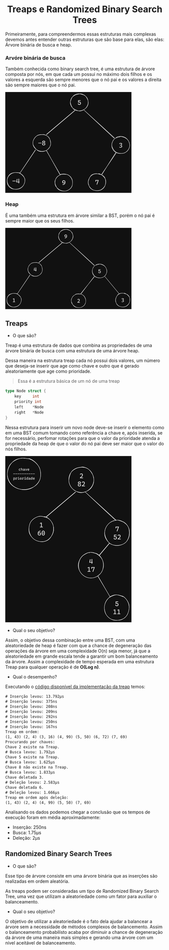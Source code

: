 <h1 align=center>Treaps e Randomized Binary Search Trees</h1>

Primeiramente, para compreendermos essas estruturas mais complexas devemos antes entender
outras estruturas que são base para elas, são elas: Árvore binária de busca e heap.

### Arvóre binária de busca

Também conhecida como binary search tree, é uma estrutura de árvore composta
por nós, em que cada um possui no máximo dois filhos e os valores a esquerda
são sempre menores que o nó pai e os valores a direita são sempre maiores que
o nó pai.

<img src="./exemploArvoreBinaria.png" alt="Um exemplo de árvore binária de busca" width="400">

### Heap

É uma também uma estrutura em árvore similar a BST, porém o nó pai é sempre
maior que os seus filhos.

<img src="./exemploHeap.png" alt="Um exemplo de uma estrutura heap" width="400">

## Treaps

- O que são?

Treap é uma estrutura de dados que combina as propriedades de uma árvore
binária de busca com uma estrutura de uma árvore heap.

Dessa maneira na estrutura treap cada nó possui dois valores, um número que
deseja-se inserir que age como chave e outro que é gerado aleatoriamente que age
como prioridade.

>Essa é a estrutura básica de um nó de uma treap
```go
type Node struct {
	key     int
	priority int
	left    *Node
	right   *Node
}
```

Nessa estrutura para inserir um novo node deve-se inserir o elemento como
em uma BST comum tomando como referência a chave e, após inserida, se for necessário,
perfomar rotações para que o valor da prioridade atenda a propriedade da heap de que
o valor do nó pai deve ser maior que o valor do nós filhos.

<img src="./exemploTreap.png" alt="Um exemplo de uma estrutura treap" width="400">

- Qual o seu objetivo?

Assim, o objetivo dessa combinação entre uma BST, com uma aleatoriedade de heap é fazer com
que a chance de degeneração das operações da árvore em uma complexidade O(n) seja menor, já que a
aleatoriedade em grande escala tende a garantir um bom balanceamento da árvore. 
Assim a complexidade de tempo esperada em uma estrutura Treap para qualquer operação é de
**O(Log n)**.

- Qual o desempenho?

Executando o [código disponível da implementação da treap](http://github.com/lem3s/Estudos/terceiroPeriodo/ED2/atividadeFinalDeArvores/implementacaoTreap.go) temos:

```
# Inserção levou: 13.792µs
# Inserção levou: 375ns
# Inserção levou: 208ns
# Inserção levou: 209ns
# Inserção levou: 292ns
# Inserção levou: 250ns
# Inserção levou: 167ns
Treap em ordem:
(1, 43) (2, 4) (3, 16) (4, 99) (5, 50) (6, 72) (7, 69)
Procurando por chaves:
Chave 2 existe na Treap.
# Busca levou: 1.792µs
Chave 5 existe na Treap.
# Busca levou: 1.625µs
Chave 8 não existe na Treap.
# Busca levou: 1.833µs
Chave deletada 3.
# Deleção levou: 2.583µs
Chave deletada 6.
# Deleção levou: 1.666µs
Treap em ordem após deleção:
(1, 43) (2, 4) (4, 99) (5, 50) (7, 69)
```

Analisando os dados podemos chegar a conclusão que os tempos de execução foram em média aproximadamente:

- Inserção: 250ns
- Busca: 1.75µs
- Deleção: 2µs

## Randomized Binary Search Trees

- O que são?

Esse tipo de árvore consiste em uma árvore binária que as inserções são realizadas em ordem
aleatória.

As treaps podem ser consideradas um tipo de Randomized Binary Search Tree, uma vez que utilizam a aleatoriedade
como um fator para auxiliar o balanceamento.

- Qual o seu objetivo?

O objetivo de utilizar a aleatoriedade é o fato dela ajudar a balancear a árvore sem a necessidade
de métodos complexos de balancemento. Assim o balanceamento probabilísto acaba por diminuir a chance de
degeneração da árvore de uma maneira mais simples e gerando uma árvore com um nível aceitável de
balanceamento.
